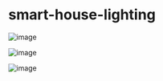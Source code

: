 # smart-house-lighting
![image](https://github.com/user-attachments/assets/19fe41d0-4c3b-4cc2-b06b-3170b64e8bf7)

![image](https://github.com/user-attachments/assets/50c5afdb-b97e-4d50-a458-fd8f87735911)

![image](https://github.com/user-attachments/assets/b8434289-9cc0-44b1-91ec-1063882d580f)

